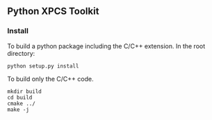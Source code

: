 ## Python XPCS Toolkit

### Install

To build a python package including the C/C++ extension. In the root directory:
```
python setup.py install
```

To build only the C/C++ code.

```
mkdir build
cd build
cmake ../
make -j
```




